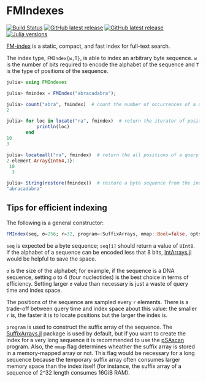 # FMIndexes

[![Build Status](https://travis-ci.org/BioJulia/FMIndexes.jl.svg?branch=master)](https://travis-ci.org/BioJulia/FMIndexes.jl)
[![GitHub latest release](https://img.shields.io/badge/latest-v0.2.0-blue)](https://github.com/BioJulia/FMIndexes.jl)
[![GitHub latest release](https://img.shields.io/badge/stable-v0.2.0-green)](https://github.com/BioJulia/FMIndexes.jl/releases)
[![Julia versions](https://img.shields.io/badge/julia-1.0+-blue)](https://julialang.org/)

[FM-index](https://en.wikipedia.org/wiki/FM-index) is a static, compact, and fast index for full-text search.

The index type, `FMIndex{w,T}`, is able to index an arbitrary byte sequence.
`w` is the number of bits required to encode the alphabet of the sequence and `T` is the type of positions of the sequence.


```julia
julia> using FMIndexes

julia> fmindex = FMIndex("abracadabra");

julia> count("abra", fmindex)  # count the number of occurrences of a query
2

julia> for loc in locate("ra", fmindex)  # return the iterator of positions of a query
           println(loc)
       end
10
3

julia> locateall("ra", fmindex)  # return the all positions of a query
2-element Array{Int64,1}:
 10
  3

julia> String(restore(fmindex))  # restore a byte sequence from the index
"abracadabra"

```


## Tips for efficient indexing

The following is a general constructor:

```julia
FMIndex(seq, σ=256; r=32, program=:SuffixArrays, mmap::Bool=false, opts...)
```

`seq` is expected be a byte sequence; `seq[i]` should return a value of `UInt8`.
If the alphabet of a sequence can be encoded less that 8 bits, [IntArrays.jl](https://github.com/bicycle1885/IntArrays.jl) would be helpful to save the space.

`σ` is the size of the alphabet; for example, if the sequence is a DNA sequence, setting `σ` to 4 (four nucleotides) is the best choice in terms of efficiency.
Setting larger `σ` value than necessary is just a waste of query time and index space.

The positions of the sequence are sampled every `r` elements. There is a trade-off between query time and index space about this value: the smaller `r` is, the faster it is to locate positions but the larger the index is.

`program` is used to construct the suffix array of the sequence. The [SuffixArrays.jl](https://github.com/quinnj/SuffixArrays.jl) package is used by default, but if you want to create the index for a very long sequence it is recommended to use the [pSAscan](https://www.cs.helsinki.fi/group/pads/pSAscan.html) program.
Also, the `mmap` flag determines wheather the suffix array is stored in a memory-mapped array or not. This flag would be necessary for a long sequence because the temporary suffix array often consumes larger memory space than the index itself (for instance, the suffix array of a sequence of 2^32 length consumes 16GiB RAM).
